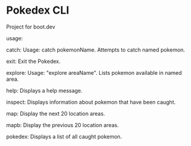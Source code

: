# Pokedex CLI

Project for boot.dev

usage:

catch: Usage: catch pokemonName.  Attempts to catch named pokemon.

exit: Exit the Pokedex.

explore: Usage: "explore areaName". Lists pokemon available in named area.

help: Displays a help message.

inspect: Displays information about pokemon that have been caught.

map: Display the next 20 location areas.

mapb: Display the previous 20 location areas.

pokedex: Displays a list of all caught pokemon.
